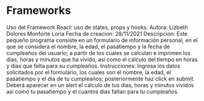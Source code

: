 # Frameworks
Uso del Framework React: uso de states, props y hooks.
Autora: Lizbeth Dolores Monforte Loria
Fecha de creacion: 28/11/2021
Descripcion: Este pequeño programa consiste en un formulario de información personal, en el que se considera el nombre, 
la edad, el pasatiempo y la fecha de cumpleaños del usuario; a partir de los cuales se calculan e imprimen los días, horas
y minutos que ha vivido, así como el cálculo del tiempo en horas y días que falta para su cumpleaños.
Instrucciones: Ingresa los datos solicitados por el formulario, los cuales son el nombre, la edad, el pasatiempo
y el dia de tu cumpleaños; posteriormente haz click en submit. Deberá aparecer en un alert el cálculo de tus dias, horas y minutos
vividos asi como tu pasatiempo y el cuantos dias faltan para tu cumpleaños.
